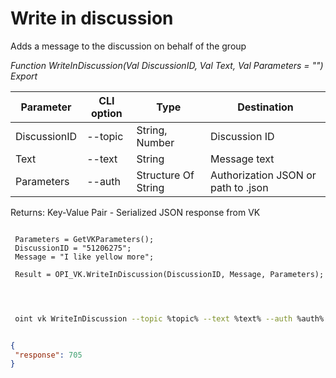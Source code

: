 ﻿---
sidebar_position: 4
---

# Write in discussion
 Adds a message to the discussion on behalf of the group


*Function WriteInDiscussion(Val DiscussionID, Val Text, Val Parameters = "") Export*

 | Parameter | CLI option | Type | Destination |
 |-|-|-|-|
 | DiscussionID | --topic | String, Number | Discussion ID |
 | Text | --text | String | Message text |
 | Parameters | --auth | Structure Of String | Authorization JSON or path to .json |

 
 Returns: Key-Value Pair - Serialized JSON response from VK

```bsl title="Code example"
	
 Parameters = GetVKParameters();
 DiscussionID = "51206275";
 Message = "I like yellow more";
 
 Result = OPI_VK.WriteInDiscussion(DiscussionID, Message, Parameters);

	
```

```sh title="CLI command example"
 
 oint vk WriteInDiscussion --topic %topic% --text %text% --auth %auth%

```


```json title="Result"

{
 "response": 705
}

```
